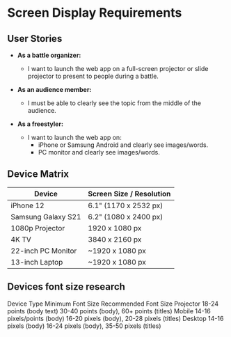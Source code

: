 # Screen Display Requirements

## User Stories

- **As a battle organizer:**
  - I want to launch the web app on a full-screen projector or slide projector to present to people during a battle.

- **As an audience member:**
  - I must be able to clearly see the topic from the middle of the audience.

- **As a freestyler:**
  - I want to launch the web app on:
    - iPhone or Samsung Android and clearly see images/words.
    - PC monitor and clearly see images/words.

## Device Matrix

| Device                | Screen Size / Resolution |
|-----------------------|-------------------------|
| iPhone 12             | 6.1" (1170 x 2532 px)   |
| Samsung Galaxy S21    | 6.2" (1080 x 2400 px)   |
| 1080p Projector       | 1920 x 1080 px          |
| 4K TV                 | 3840 x 2160 px          |
| 22-inch PC Monitor    | ~1920 x 1080 px         |
| 13-inch Laptop        | ~1920 x 1080 px         |

## Devices font size research
Device Type	Minimum Font Size	Recommended Font Size
Projector	18-24 points (body text)	30-40 points (body), 60+ points (titles)
Mobile	14-16 pixels/points (body)	16-20 pixels (body), 20-28 pixels (titles)
Desktop	14-16 pixels (body)	16-24 pixels (body), 35-50 pixels (titles)

